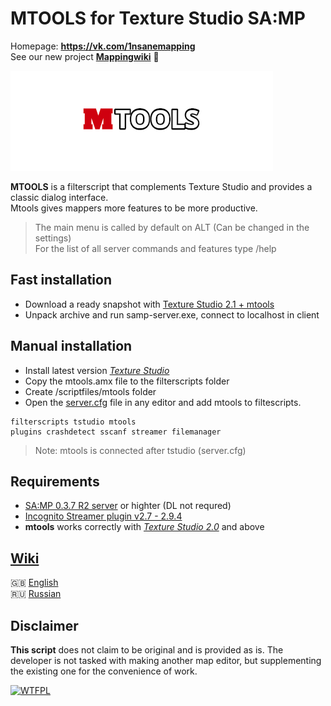 # MTOOLS for Texture Studio SA:MP
Homepage: **https://vk.com/1nsanemapping**  
See our new project **[Mappingwiki](https://bitbucket.org/1nsanemapping/mappingwiki/wiki/Home)** :bookmark:

![logo](/img/logo_mtools.png)

**MTOOLS** is a filterscript that complements Texture Studio and provides a classic dialog interface.  
Mtools gives mappers more features to be more productive.

>The main menu is called by default on ALT (Can be changed in the settings)\
For the list of all server commands and features type /help

## Fast installation
* Download a ready snapshot with [Texture Studio 2.1 + mtools](https://drive.google.com/file/d/1_bN9u0y4VgE7pq7dgx_BI_u36dQqQxlT/view?usp=sharing)
* Unpack archive and run samp-server.exe, connect to localhost in client
## Manual installation
* Install latest version *[Texture Studio](https://vk.com/tip_mapper?w=page-89889560_49251374)*
* Copy the mtools.amx file to the filterscripts folder
* Create /scriptfiles/mtools folder
* Open the [server.cfg](https://open.mp/docs/server/server.cfg) file in any editor and add mtools to filtescripts.
```
filterscripts tstudio mtools
plugins crashdetect sscanf streamer filemanager
```
> Note: mtools is connected after tstudio (server.cfg)  

## Requirements
* [SA:MP 0.3.7 R2 server](https://www.sa-mp.com/download.php) or highter (DL not requred)
* [Incognito Streamer plugin v2.7 - 2.9.4](https://github.com/samp-incognito/samp-streamer-plugin/releases)
* **mtools** works correctly with  *[Texture Studio 2.0](https://vk.com/tip_mapper?w=page-89889560_49251374)* and above

## **[Wiki](https://github.com/ins1x/mtools/wiki)**
:gb: [English](https://github.com/ins1x/mtools/wiki)  
:ru: [Russian](https://github.com/ins1x/mtools/wiki/Home-%5BRus%5D)  

## Disclaimer

**This script** does not claim to be original and is provided as is. The developer is not tasked with making another map editor, but supplementing the existing one for the convenience of work.  

[![WTFPL](http://www.wtfpl.net/wp-content/uploads/2012/12/wtfpl-badge-1.png)](http://www.wtfpl.net/about/) 
